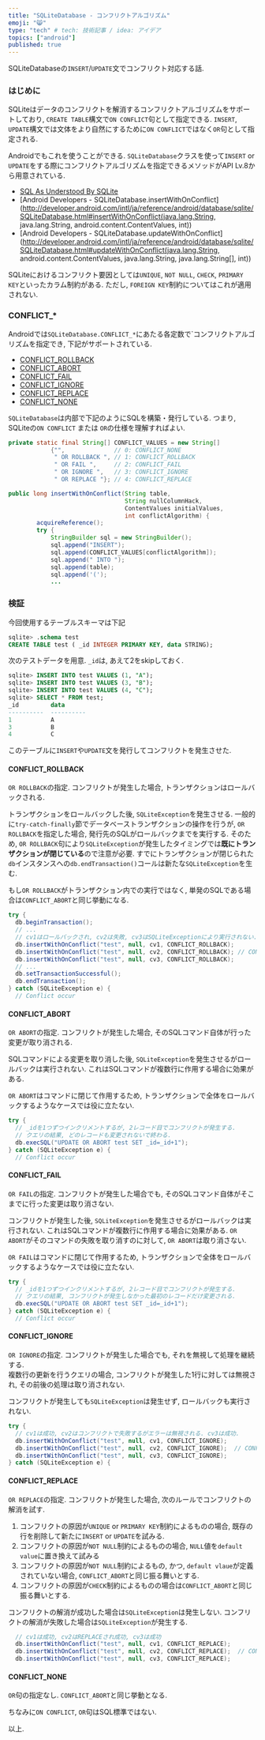 ```yaml
---
title: "SQLiteDatabase - コンフリクトアルゴリズム"
emoji: "😸"
type: "tech" # tech: 技術記事 / idea: アイデア
topics: ["android"]
published: true
---
```



SQLiteDatabaseの`INSERT`/`UPDATE`文でコンフリクト対応する話.

### はじめに

SQLiteはデータのコンフリクトを解消するコンフリクトアルゴリズムをサポートしており, `CREATE TABLE`構文で`ON CONFLICT`句として指定できる. 
`INSERT`, `UPDATE`構文では文体をより自然にするために`ON CONFLICT`ではなく`OR`句として指定される. 

Androidでもこれを使うことができる. 
`SQLiteDatabase`クラスを使って`INSERT` or `UPDATE`をする際にコンフリクトアルゴリズムを指定できるメソッドがAPI Lv.8から用意されている. 

 - [SQL As Understood By SQLite](https://www.sqlite.org/lang_conflict.html) 
 - [Android Developers - SQLiteDatabase.insertWithOnConflict](http://developer.android.com/intl/ja/reference/android/database/sqlite/SQLiteDatabase.html#insertWithOnConflict(java.lang.String, java.lang.String, android.content.ContentValues, int))
 - [Android Developers - SQLiteDatabase.updateWithOnConflict](http://developer.android.com/intl/ja/reference/android/database/sqlite/SQLiteDatabase.html#updateWithOnConflict(java.lang.String, android.content.ContentValues, java.lang.String, java.lang.String[], int))

SQLiteにおけるコンフリクト要因としては`UNIQUE`, `NOT NULL`, `CHECK`, `PRIMARY KEY`といったカラム制約がある. ただし, `FOREIGN KEY`制約についてはこれが適用されない. 

### CONFLICT\_\*

Androidでは`SQLiteDatabase.CONFLICT_*`にあたる各定数で`コンフリクトアルゴリズムを指定でき, 下記がサポートされている. 

 - [CONFLICT\_ROLLBACK](http://developer.android.com/reference/android/database/sqlite/SQLiteDatabase.html#CONFLICT_ROLLBACK) 
 - [CONFLICT\_ABORT](http://developer.android.com/reference/android/database/sqlite/SQLiteDatabase.html#CONFLICT_ABORT) 
 - [CONFLICT\_FAIL](http://developer.android.com/reference/android/database/sqlite/SQLiteDatabase.html#CONFLICT_FAIL) 
 - [CONFLICT\_IGNORE](http://developer.android.com/reference/android/database/sqlite/SQLiteDatabase.html#CONFLICT_IGNORE) 
 - [CONFLICT\_REPLACE](http://developer.android.com/reference/android/database/sqlite/SQLiteDatabase.html#CONFLICT_REPLACE) 
 - [CONFLICT\_NONE](http://developer.android.com/reference/android/database/sqlite/SQLiteDatabase.html#CONFLICT_NONE)


`SQLiteDatabase`は内部で下記のようにSQLを構築・発行している. 
つまり, SQLiteの`ON CONFLICT` または `OR`の仕様を理解すればよい. 

```java
private static final String[] CONFLICT_VALUES = new String[]
            {"",              // 0: CONFLICT_NONE
             " OR ROLLBACK ", // 1: CONFLICT_ROLLBACK
             " OR FAIL ",     // 2: CONFLICT_FAIL
             " OR IGNORE ",   // 3: CONFLICT_IGNORE
             " OR REPLACE "}; // 4: CONFLICT_REPLACE

public long insertWithOnConflict(String table, 
                                 String nullColumnHack,
                                 ContentValues initialValues, 
                                 int conflictAlgorithm) {
        acquireReference();
        try {
            StringBuilder sql = new StringBuilder();
            sql.append("INSERT");
            sql.append(CONFLICT_VALUES[conflictAlgorithm]);
            sql.append(" INTO ");
            sql.append(table);
            sql.append('(');
            ...
```

### 検証

今回使用するテーブルスキーマは下記

```sql
sqlite> .schema test
CREATE TABLE test ( _id INTEGER PRIMARY KEY, data STRING);
```

次のテストデータを用意. 
`_id`は, あえて2をskipしておく. 

```sql
sqlite> INSERT INTO test VALUES (1, "A");
sqlite> INSERT INTO test VALUES (3, "B");
sqlite> INSERT INTO test VALUES (4, "C");
sqlite> SELECT * FROM test;
_id         data      
----------  ----------
1           A         
3           B         
4           C         
```

このテーブルに`INSERT`や`UPDATE`文を発行してコンフリクトを発生させた. 

#### CONFLICT_ROLLBACK

`OR ROLLBACK`の指定. 
コンフリクトが発生した場合, トランザクションはロールバックされる. 

トランザクションをロールバックした後, `SQLiteException`を発生させる. 
一般的に`try-catch-finally`節でデータベーストランザクションの操作を行うが, `OR ROLLBACK`を指定した場合, 発行先のSQLがロールバックまでを実行する. 
そのため, `OR ROLLBACK`句により`SQLiteException`が発生したタイミングでは**既にトランザクションが閉じている**ので注意が必要. 
すでにトランザクションが閉じられた`db`インスタンスへの`db.endTransaction()`コールは新たな`SQLiteException`を生む. 

もし`OR ROLLBACK`がトランザクション内での実行ではなく, 単発のSQLである場合は`CONFLICT_ABORT`と同じ挙動になる. 

```java
try {
  db.beginTransaction();
  // ...
  // cv1はロールバックされ, cv2は失敗, cv3はSQLiteExceptionにより実行されない.
  db.insertWithOnConflict("test", null, cv1, CONFLICT_ROLLBACK);
  db.insertWithOnConflict("test", null, cv2, CONFLICT_ROLLBACK); // CONFLICT!
  db.insertWithOnConflict("test", null, cv3, CONFLICT_ROLLBACK);
  // ...
  db.setTransactionSuccessful();
  db.endTransaction();
} catch (SQLiteException e) {
  // Conflict occur
```


#### CONFLICT_ABORT

`OR ABORT`の指定. 
コンフリクトが発生した場合, そのSQLコマンド自体が行った変更が取り消される.

SQLコマンドによる変更を取り消した後, `SQLiteException`を発生させるがロールバックは実行されない. 
これはSQLコマンドが複数行に作用する場合に効果がある. 

`OR ABORT`はコマンドに閉じて作用するため, トランザクションで全体をロールバックするようなケースでは役に立たない. 

```java
try {
  // _idを1つずつインクリメントするが, 2レコード目でコンフリクトが発生する. 
  // クエリの結果, どのレコードも変更されないで終わる. 
  db.execSQL("UPDATE OR ABORT test SET _id=_id+1");
} catch (SQLiteException e) {
  // Conflict occur
```

#### CONFLICT_FAIL

`OR FAIL`の指定. 
コンフリクトが発生した場合でも, そのSQLコマンド自体がそこまでに行った変更は取り消さない. 

コンフリクトが発生した後, `SQLiteException`を発生させるがロールバックは実行されない. 
これはSQLコマンドが複数行に作用する場合に効果がある. 
`OR ABORT`がそのコマンドの失敗を取り消すのに対して, `OR ABORT`は取り消さない. 

`OR FAIL`はコマンドに閉じて作用するため, トランザクションで全体をロールバックするようなケースでは役に立たない. 

```java
try {
  // _idを1つずつインクリメントするが, 2レコード目でコンフリクトが発生する. 
  // クエリの結果, コンフリクトが発生しなかった最初のレコードだけ変更される. 
  db.execSQL("UPDATE OR ABORT test SET _id=_id+1");
} catch (SQLiteException e) {
  // Conflict occur
```

#### CONFLICT_IGNORE

`OR IGNORE`の指定. 
コンフリクトが発生した場合でも, それを無視して処理を継続する.  
複数行の更新を行うクエリの場合, コンフリクトが発生した1行に対しては無視され, その前後の処理は取り消されない. 

コンフリクトが発生しても`SQLiteException`は発生せず, ロールバックも実行されない. 

```java
try {
  // cv1は成功, cv2はコンフリクトで失敗するがエラーは無視される. cv3は成功.
  db.insertWithOnConflict("test", null, cv1, CONFLICT_IGNORE);
  db.insertWithOnConflict("test", null, cv2, CONFLICT_IGNORE);  // CONFLICT!
  db.insertWithOnConflict("test", null, cv3, CONFLICT_IGNORE);
} catch (SQLiteException e) {
```


#### CONFLICT_REPLACE

`OR REPLACE`の指定. 
コンフリクトが発生した場合, 次のルールでコンフリクトの解消を試す. 

 1. コンフリクトの原因が`UNIQUE` or `PRIMARY KEY`制約によるものの場合, 既存の行を削除して新たに`INSERT` or `UPDATE`を試みる. 
 2. コンフリクトの原因が`NOT NULL`制約によるものの場合, `NULL`値を`default value`に置き換えて試みる
 3. コンフリクトの原因が`NOT NULL`制約によるもの, かつ, `default vlaue`が定義されていない場合, `CONFLICT_ABORT`と同じ振る舞いとする. 
 4. コンフリクトの原因が`CHECK`制約によるものの場合は`CONFLICT_ABORT`と同じ振る舞いとする. 

コンフリクトの解消が成功した場合は`SQLiteException`は発生しない. 
コンフリクトの解消が失敗した場合は`SQLiteException`が発生する. 

```java
  // cv1は成功, cv2はREPLACEされ成功, cv3は成功
  db.insertWithOnConflict("test", null, cv1, CONFLICT_REPLACE);
  db.insertWithOnConflict("test", null, cv2, CONFLICT_REPLACE);  // CONFLICT!
  db.insertWithOnConflict("test", null, cv3, CONFLICT_REPLACE);
```


#### CONFLICT_NONE

`OR`句の指定なし. 
`CONFLICT_ABORT`と同じ挙動となる. 





ちなみに`ON CONFLICT`, `OR`句はSQL標準ではない.

以上. 
